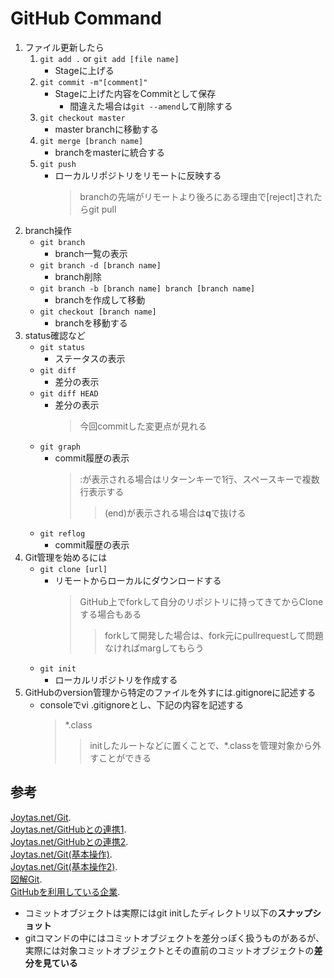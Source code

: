 # GitHub Command
1. ファイル更新したら
	1. `git add .` or `git add [file name]`
		-	Stageに上げる
	2. `git commit -m"[comment]"`
		- Stageに上げた内容をCommitとして保存
			- 間違えた場合は`git --amend`して削除する
	3. `git checkout master`
		- master branchに移動する
	4. `git merge [branch name]`
		- branchをmasterに統合する
	5. `git push`
		- ローカルリポジトリをリモートに反映する
			> branchの先端がリモートより後ろにある理由で[reject]されたらgit pull
1. branch操作
	- `git branch`
		- branch一覧の表示
	- `git branch -d [branch name]`
		- branch削除
	- `git branch -b [branch name] branch [branch name]`
		- branchを作成して移動
	- `git checkout [branch name]`
		- branchを移動する
1. status確認など
	- `git status`
		- ステータスの表示
	- `git diff`
		- 差分の表示
	- `git diff HEAD`
		- 差分の表示
			> 今回commitした変更点が見れる
	- `git graph`
		- commit履歴の表示
			> :が表示される場合はリターンキーで1行、スペースキーで複数行表示する
			>> (end)が表示される場合は**q**で抜ける
	- `git reflog`
		- commit履歴の表示
1. Git管理を始めるには
	- `git clone [url]`
		- リモートからローカルにダウンロードする
			> GitHub上でforkして自分のリポジトリに持ってきてからCloneする場合もある
			>> forkして開発した場合は、fork元にpullrequestして問題なければmargしてもらう
	- `git init`
		- ローカルリポジトリを作成する
1. GitHubのversion管理から特定のファイルを外すには.gitignoreに記述する
	- consoleでvi .gitignoreとし、下記の内容を記述する
		> \*.class
		>> initしたルートなどに置くことで、*.classを管理対象から外すことができる
## 参考
[Joytas.net/Git](https://joytas.net/programming/git/git-1).  
[Joytas.net/GitHubとの連携1](https://joytas.net/programming/git/github1).  
[Joytas.net/GitHubとの連携2](https://joytas.net/programming/git/github2).  
[Joytas.net/Git(基本操作)](https://joytas.net/programming/git/basic).  
[Joytas.net/Git(基本操作2)](https://joytas.net/programming/git/basic2).  
[図解Git](https://marklodato.github.io/visual-git-guide/index-ja.html).  
[GitHubを利用している企業](https://www.wantedly.com/tools/github/companies).
- コミットオブジェクトは実際にはgit initしたディレクトリ以下の**スナップショット**
- gitコマンドの中にはコミットオブジェクトを差分っぽく扱うものがあるが、実際には対象コミットオブジェクトとその直前のコミットオブジェクトの**差分を見ている**
